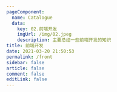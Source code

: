 ```yaml
---
pageComponent: 
  name: Catalogue
  data: 
    key: 02.前端开发
    imgUrl: /img/02.jpeg
    description: 主要总结一些前端开发的知识
title: 前端开发
date: 2021-03-20 21:50:53
permalink: /front
sidebar: false
article: false
comment: false
editLink: false
---
```


